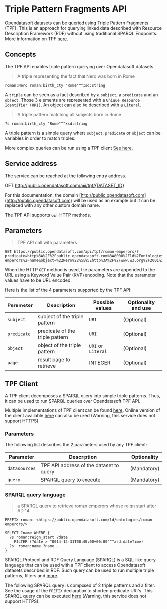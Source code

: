# Triple Pattern Fragments API

Opendatasoft datasets can be queried using Triple Pattern Fragments (TPF). This is an approach for querying linked data described with Resource Description Framework (RDF) without using traditional SPARQL Endpoints. More information on TPF [here](http://linkeddatafragments.org/).

## Concepts

The TPF API enables triple pattern querying over Opendatasoft datasets.

> A triple representing the fact that Nero was born in Rome

```shell
roman:Nero roman:birth_cty "Rome"^^xsd:string
```

A `triple` can be seen as a fact described by a `subject`, a `predicate` and an `object`.
Those 3 elements are represented with a `Unique Resource Identifier (URI)`. An object can also
be described with a `Literal`.

> A triple pattern matching all subjects born in Rome

```shell
?s roman:birth_cty "Rome"^^xsd:string
```

A triple pattern is a simple query where `subject`, `predicate` or `object` can be variables in order
to match triples.

More complex queries can be run using a TPF client [See here](#tpf-client).

## Service address

The service can be reached at the following entry address.

GET http://public.opendatasoft.com/api/tpf/{DATASET_ID}

For this documentation, the domain [http://public.opendatasoft.com](http://public.opendatasoft.com) will be used as an example but it can be replaced with any other custom domain name.

The TPF API supports `GET` HTTP methods.

## Parameters

> TPF API call with parameters

```http
GET https://public.opendatasoft.com/api/tpf/roman-emperors/?predicate=http%3A%2F%2Fpublic.opendatasoft.com%3A8000%2Fld%2Fontologies%2Froman-emperors%2Fname&object=%22Nero%22%5E%5Ehttp%3A%2F%2Fwww.w3.org%2F2001%2FXMLSchema%23string
```

When the HTTP `GET` method is used, the parameters are appended to the URL using a Keyword Value Pair (KVP)
encoding. Note that the parameter values have to be URL encoded.

Here is the list of the 4 parameters supported by the TPF API:

Parameter | Description | Possible values | Optionality and use
--------- | ----------- | --------------- | -------------------
`subject` | subject of the triple pattern | `URI` | (Optional)
`predicate` | predicate of the triple pattern | `URI` | (Optional)
`object` | object of the triple pattern | `URI` or `Literal` | (Optional)
`page` | result page to retrieve | INTEGER | (Optional)

## TPF Client

A TPF client decomposes a SPARQL query into simple triple patterns. Thus, it can be used to run SPARQL queries over Opendatasoft TPF API.

Multiple implementations of TPF client can be found [here](http://linkeddatafragments.org/software/). Online version of the client available [here](http://query.linkeddatafragments.org/) can also be used (Warning, this service does not support HTTPS).

### Parameters

The following list describes the 2 parameters used by any TPF client:

Parameter | Description | Optionality
--------- | ----------- | -----------
`datasources` | TPF API address of the dataset to query | (Mandatory)
`query` | SPARQL query to execute | (Mandatory)

### SPARQL query language

> a SPARQL query to retrieve roman emperors whose reign start after AD 14.

```turtle
PREFIX roman: <https://public.opendatasoft.com/ld/ontologies/roman-emperors/>

SELECT ?name WHERE {
  ?s roman:reign_start ?date .
    FILTER (?date > "0014-12-31T00:00:00+00:00"^^xsd:dateTime)
  ?s  roman:name ?name .
}
```

SPARQL Protocol and RDF Query Language (SPARQL) is a SQL-like query language that can be used with a TPF client to access Opendatasoft datasets described in RDF. Such query can be used to run multiple triple patterns, filters and [more](https://www.w3.org/TR/rdf-sparql-query/).

The following SPARQL query is composed of 2 triple patterns and a filter. See the usage of the
`PREFIX` declaration to shorten predicate URI's. This SPARQL query can be executed [here](http://query.linkeddatafragments.org/#datasources=https%3A%2F%2Fpublic.opendatasoft.com%2Fapi%2Ftpf%2Froman-emperors%2F&query=PREFIX%20roman%3A%20%3Chttps%3A%2F%2Fpublic.opendatasoft.com%2Fld%2Fontologies%2Froman-emperors%2F%3E%0A%0ASELECT%20%3Fname%20WHERE%20%7B%0A%20%20%3Fs%20roman%3Areign_start%20%3Fdate%20.%0A%20%20%20%20FILTER%20(%3Fdate%20%3E%20%220014-12-31T00%3A00%3A00%2B00%3A00%22%5E%5Exsd%3AdateTime)%0A%20%20%3Fs%20%20roman%3Aname%20%3Fname%20.%0A%7D) (Warning, this service does not support HTTPS).
